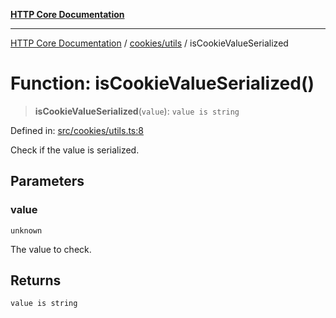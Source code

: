 [**HTTP Core Documentation**](../../../README.md)

***

[HTTP Core Documentation](../../../README.md) / [cookies/utils](../README.md) / isCookieValueSerialized

# Function: isCookieValueSerialized()

> **isCookieValueSerialized**(`value`): `value is string`

Defined in: [src/cookies/utils.ts:8](https://github.com/stonemjs/http-core/blob/6577700bdede2420a5df45a338635c35547070ea/src/cookies/utils.ts#L8)

Check if the value is serialized.

## Parameters

### value

`unknown`

The value to check.

## Returns

`value is string`
